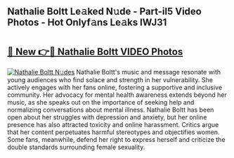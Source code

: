 ## Nathalie Boltt Le𝚊ked N𝚞de - Part-il5 Video Photos - Hot Onlyf𝚊ns Le𝚊ks lWJ31

# <h2><a href="http://ab74484.deff.icu/?id=Nathalie+Boltt">🔗 New 👉🔴 Nathalie Boltt VIDEO Photos</a></h2>

[![Nathalie Boltt N𝚞des](https://i.imgur.com/rIISA9y.gif)](http://ab74484.deff.icu/?id=Nathalie+Boltt)
Nathalie Boltt's music and message resonate with young audiences who find solace and strength in her vulnerability. She actively engages with her fans online, fostering a supportive and inclusive community. Her advocacy for mental health awareness extends beyond her music, as she speaks out on the importance of seeking help and normalizing conversations about mental illness. Nathalie Boltt has been open about her struggles with depression and anxiety, but her online presence has also attracted toxicity and online harassment. Critics argue that her content perpetuates harmful stereotypes and objectifies women. Some fans, meanwhile, defend her right to express herself and criticize the double standards surrounding female sexuality.
